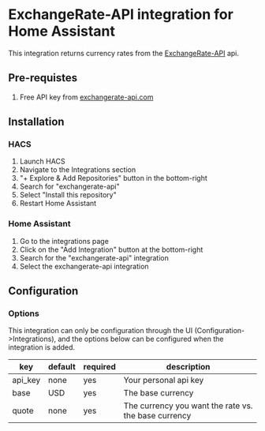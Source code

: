 # ExchangeRate-API integration for Home Assistant

This integration returns currency rates from the [ExchangeRate-API](https://www.exchangerate-api.com/) api.

## Pre-requistes

1. Free API key from [exchangerate-api.com](https://www.exchangerate-api.com/)

## Installation

### HACS

1. Launch HACS
1. Navigate to the Integrations section
1. "+ Explore & Add Repositories" button in the bottom-right
1. Search for "exchangerate-api"
1. Select "Install this repository"
1. Restart Home Assistant

### Home Assistant

1. Go to the integrations page
1. Click on the "Add Integration" button at the bottom-right
1. Search for the "exchangerate-api" integration
1. Select the exchangerate-api integration

## Configuration

### Options

This integration can only be configuration through the UI (Configuration->Integrations), and the options below can be configured when the integration is added.

| key     | default | required | description                                          |
| ------- | ------- | -------- | ---------------------------------------------------- |
| api_key | none    | yes      | Your personal api key                                |
| base    | USD     | yes      | The base currency                                    |
| quote   | none    | yes      | The currency you want the rate vs. the base currency |

